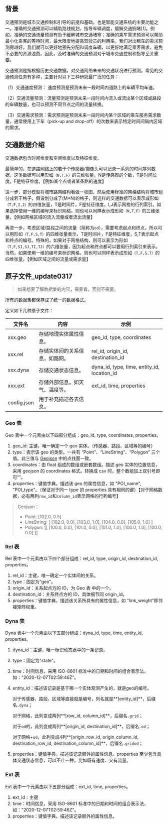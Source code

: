 ## 背景

交通预测是城市交通控制和引导的前提和基础，也是智能交通系统的主要功能之一。准确的交通预测可以辅助路线规划，指导车辆调度，缓解交通拥堵[1]。例如，准确的交通流量预测有助于缓解城市交通堵塞；准确的乘车需求预测可以帮助最小化乘客的等待时间，最大限度地提高驾驶员的利用率。我们对出租车的需求预测得越好，我们就可以更好地预先分配和调度车辆，以更好地满足乘客需求，避免不必要的资源浪费。因此，及时准确的交通预测对于城市交通控制和指导至关重要。

交通预测是指根据历史交通数据，对交通网络未来的交通状况进行预测。常见的交通预测任务有多种，主要针对以下三种研究最广泛的任务：

（1）交通速度预测： 速度预测是预测未来一段时间内道路上的车辆平均车速。

（2）交通流量预测：流量预测是预测未来一段时间内流入或流出某个区域或路段的车辆数量，也可以预测不同节点之间的流量转换。

（3）交通需求预测：需求预测是预测未来一段时间内某个区域的乘车服务需求数量，通常使用上下车（pick-up and drop-off）的次数来表示特定时间间隔内区域的需求。

## 交通数据介绍

交通数据包含时间维度和空间维度以及特征维度。

最简单的，在道路网络上的若干个传感器/摄像头可以记录一系列的时间序列数据，这类数据可以用形如`（N,T,F）`的三维张量。N是传感器的个数，T是时间长度，F是特征维度。【例如某个点或者某条路的速度】

进一步，部分模型将城市路网结构看做一张图，然后使用标准的网格结构将城市划分成若干格子，假设划分成了(M\*N)的格子，则这样的交通数据可以表示成形如`（T,F,I,J）`的四维张量，T是时间片，F是特征维度，I,J表示网格的行列索引。如果选择使用一维的编号来标识网格，则也可以同样表示成形如`（N,T,F）`的三维张量。【例如网格区域的流入流量或者流出流量】

再进一步，考虑区域/路段之间的流量（简称为`od`），需要考虑起点和终点，所以可以用形如`（T,F,S,T）`的四维张量表示，T是时间片，F是特征维度，S,T表示起点和终点的编号。特殊的，如果对于网格结构，则可以表示为形如`（T,F,SI,SJ,TI,TJ）`的六维张量，因为起点和终点都可以要用行列索引来表示。当然，如果使用一维的编号来标识网格，则也可以同样表示成形如`（T,F,S,T）`的四维张量。【例如区域之间的流量或需求量】

## 原子文件_update0317

> 如果想要了解数据集的内容，需要看。否则不需要。

所有的数据集都保存成了统一的数据格式。

定义如下几种原子文件：

| 文件名      | 内容                           | 示例                                          |
| ----------- | ------------------------------ | --------------------------------------------- |
| xxx.geo     | 存储地理实体属性信息。         | geo_id, type, coordinates                     |
| xxx.rel     | 存储实体间的关系信息，如路网。 | rel_id, origin_id,   destination_id           |
| xxx.dyna    | 存储交通状态信息。             | dyna_id, type, time,   entity_id, location_id |
| xxx.ext     | 存储外部信息，如天气、温度等。 | ext_id, time, properties                      |
| config.json | 用于补充描述各表信息。         |                                               |

### Geo 表

Geo 表中一个元素由以下四部分组成：geo_id, type, coordinates, properties。

1. geo_id: 主键，唯一确定一个 geo 实体。（传感器、路段、区域等的编号）
2. type：表示该 geo 的类型。一共有 “Point”、“LineString”、“Polygon” 三个值。此三值与 [Geojson](https://tools.ietf.org/html/rfc7946#section-1) 中的点线面一致。
3. coordinates：由 float 组成的数组或嵌套数组。描述 geo 实体的位置信息，采用 geojson 的 coordinates 格式。转换成 csv 时，整个数组加上双引号即可“”。
4. properties：键值字典。描述该 geo 的属性信息，如 "POI_name", "POI_type"。（保证对于同一 type 的 properties 具有相同的键）【对于网格数据，必有两列`row_id`和`column_id`表示网格的行列编号】

> Geojson：
>
> - Point: [102.0, 0.5]
> - LineString: [ [102.0, 0.0], [103.0, 1.0], [104.0, 0.0], [105.0, 1.0] ]
> - Polygon:  [[ [100.0, 0.0], [101.0, 0.0], [101.0, 1.0], [100.0, 1.0], [100.0, 0.0] ]]

### Rel 表

Rel 表中一个元素由以下四个部分组成：rel_id, type, origin_id, destination_id, properties。

1. rel_id：主键，唯一确定一个实体间的关系。
2. type：固定为“geo”。
3. origin_id：关系起点方的 ID，为 Geo 表 中的一个。
4. destination_id：关系终点方的 ID，具体细节同 origin_id。
5. properties：键值字典，描述该关系所具有的属性信息，如 "link_weight"即邻接矩阵权重。

### Dyna 表

Dyna 表中一个元素由以下五部分组成：dyna_id, type, time, entity_id, properties。

1. dyna_id：主键，唯一标识动态表中的一条记录。

2. type：固定为"state"。

3. time：时间信息，采用 ISO-8601 标准中的日期和时间的组合表示法，如："2020-12-07T02:59:46Z"。

4. entity_id：描述该记录是基于哪一个实体观测产生的，就是geo的编号。

   对于传感器、路段、区域等直接就是编号，列名就是**[entity_id]**，后缀名`.dyna`；

   对于网格，此列变成两列**[row_id, column_id]**，后缀名`.grid`；

   对于`od`的，此列变成两列**[origin_id, destination_id]**，后缀名`.od`；

   对于网格+`od`，此列变成4列**[origin_row_id, origin_column_id, destination_row_id, destination_column_id]**，后缀名`.gridod`；

5. properties：键值字典。描述该记录额外的属性信息。properties 至少包含具体交通状态信息，可以不止一种，比如既有速度、又有流量。

### Ext 表

Ext 表中一个元素由以下五部分组成：ext_id, time, properties。

1. ext_id：主键
2. time：时间信息，采用 ISO-8601 标准中的日期和时间的组合表示法，如："2020-12-07T02:59:46Z"。
3. properties：键值字典。描述该记录额外的属性信息。


